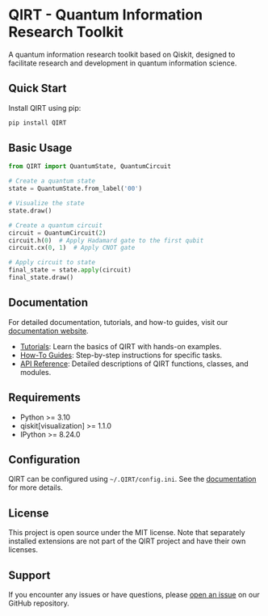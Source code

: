 # QIRT - Quantum Information Research Toolkit

A quantum information research toolkit based on Qiskit, designed to facilitate research and development in quantum information science.

## Quick Start

Install QIRT using pip:

```bash
pip install QIRT
```

## Basic Usage

```python
from QIRT import QuantumState, QuantumCircuit

# Create a quantum state
state = QuantumState.from_label('00')

# Visualize the state
state.draw()

# Create a quantum circuit
circuit = QuantumCircuit(2)
circuit.h(0)  # Apply Hadamard gate to the first qubit
circuit.cx(0, 1)  # Apply CNOT gate

# Apply circuit to state
final_state = state.apply(circuit)
final_state.draw()
```

## Documentation

For detailed documentation, tutorials, and how-to guides, visit our [documentation website](https://slope86.github.io/QIRT/).

- [Tutorials](https://slope86.github.io/QIRT/tutorials): Learn the basics of QIRT with hands-on examples.
- [How-To Guides](https://slope86.github.io/QIRT/how_to_guides): Step-by-step instructions for specific tasks.
- [API Reference](https://slope86.github.io/QIRT/reference): Detailed descriptions of QIRT functions, classes, and modules.

## Requirements

- Python >= 3.10
- qiskit[visualization] >= 1.1.0
- IPython >= 8.24.0

## Configuration

QIRT can be configured using `~/.QIRT/config.ini`. See the [documentation](https://slope86.github.io/QIRT/) for more details.

## License

This project is open source under the MIT license. Note that separately installed extensions are not part of the QIRT project and have their own licenses.

## Support

If you encounter any issues or have questions, please [open an issue](https://github.com/slope86/QIRT/issues) on our GitHub repository.
